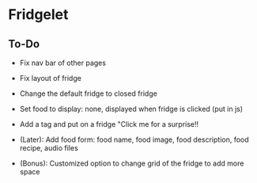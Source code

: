 # Fridgelet

## To-Do
<!-- - Record audios -->
<!-- - Add play and pause function to speakers -->
- Fix nav bar of other pages 
<!-- - Re-size image by using html/css/js -->

- Fix layout of fridge
- Change the default fridge to closed fridge
- Set food to display: none, displayed when fridge is clicked (put in js)
- Add a tag and put on a fridge "Click me for a surprise!!

- (Later): Add food form: food name, food image, food description, food recipe, audio files
<!-- - Add "X" icon, when hover food icon, X icon appeared, when click on X icon, food disappeared -->

- (Bonus): Customized option to change grid of the fridge to add more space